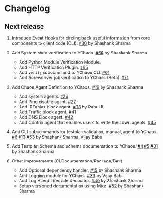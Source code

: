 # Changelog

## Next release

1. Introduce Event Hooks for circling back useful information from core components to client 
code (CLI). [#80](https://git.vzbuilders.com/resilience/vzmi.ychaos/pull/80) by Shashank Sharma

1. Add System state verification to YChaos. [#60](https://git.vzbuilders.com/resilience/vzmi.ychaos/pull/60) by Shashank Sharma

    - Add Python Module Verification Module.
    - Add HTTP Verification Plugin. [#65](https://git.vzbuilders.com/resilience/vzmi.ychaos/pull/65)
    - Add `verify` subcommand to YChaos CLI. [#61](https://git.vzbuilders.com/resilience/vzmi.ychaos/pull/61)
    - Add Screwdriver job verification to YChaos (Beta). [#71](https://git.vzbuilders.com/resilience/vzmi.ychaos/pull/71)

1. Add Chaos Agent Definition to YChaos.
[#19](https://git.vzbuilders.com/resilience/vzmi.ychaos/pull/19) by Shashank Sharma

    - Add system agents. [#26](https://git.vzbuilders.com/resilience/vzmi.ychaos/pull/26)
    - Add Ping disable agent. [#27](https://git.vzbuilders.com/resilience/vzmi.ychaos/pull/27)
    - Add IPTables block agent. [#36](https://git.vzbuilders.com/resilience/vzmi.ychaos/pull/36) by Rahul R
    - Add Traffic block agent. [#41](https://git.vzbuilders.com/resilience/vzmi.ychaos/pull/41)
    - Add DNS Block agent. [#42](https://git.vzbuilders.com/resilience/vzmi.ychaos/pull/42)
    - Add Contrib agent that enables users to write their own agents. [#45](https://git.vzbuilders.com/resilience/vzmi.ychaos/pull/45)

1.  Add CLI subcommands for testplan validation, manual, agent to YChaos. 
[#6](https://git.vzbuilders.com/resilience/vzmi.ychaos/pull/6)
[#13](https://git.vzbuilders.com/resilience/vzmi.ychaos/pull/13)
[#53](https://git.vzbuilders.com/resilience/vzmi.ychaos/pull/53) by Shashank Sharma, Vijay Babu

1. Add Testplan Schema and schema documentation to YChaos. 
[#4](https://git.vzbuilders.com/resilience/vzmi.ychaos/pull/4)
[#5](https://git.vzbuilders.com/resilience/vzmi.ychaos/pull/5)
[#31](https://git.vzbuilders.com/resilience/vzmi.ychaos/pull/31) by Shashank Sharma

1. Other improvements (CI/Documentation/Package/Dev)

    - Add Optional dependency handler. [#15](https://git.vzbuilders.com/resilience/vzmi.ychaos/pull/15) by Shashank Sharma
    - Add Logging module for YChaos. [#33](https://git.vzbuilders.com/resilience/vzmi.ychaos/pull/33) by Vijay Babu
    - Add Log Agent Lifecycle decorator. [#40](https://git.vzbuilders.com/resilience/vzmi.ychaos/pull/40) by Shashank Sharma
    - Setup versioned documentation using Mike. [#52](https://git.vzbuilders.com/resilience/vzmi.ychaos/pull/52) by Shashank Sharma

